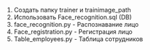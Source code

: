 1. Создать папку trainer и trainimage_path
2. Использовать Face_recognition.sql (DB)
3. face_recognition.py - Распознавание лицо
4. Face_registration.py - Регистрация лицо
5. Table_employees.py - Таблица сотрудников
